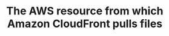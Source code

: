 ---
layout: answer
title: "The AWS resource from which Amazon CloudFront pulls files "
blurb: "As per the docs, the resource CloudFront gets your files from is known as the origin server."
quid: 109
---